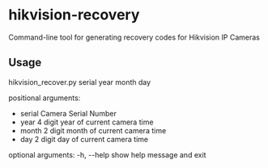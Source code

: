 # hikvision-recovery
Command-line tool for generating recovery codes for Hikvision IP Cameras

## Usage 

hikvision_recover.py serial year month day

positional arguments:

*  serial      Camera Serial Number
*  year        4 digit year of current camera time
*  month       2 digit month of current camera time
*  day         2 digit day of current camera time

optional arguments:
  -h, --help  show help message and exit